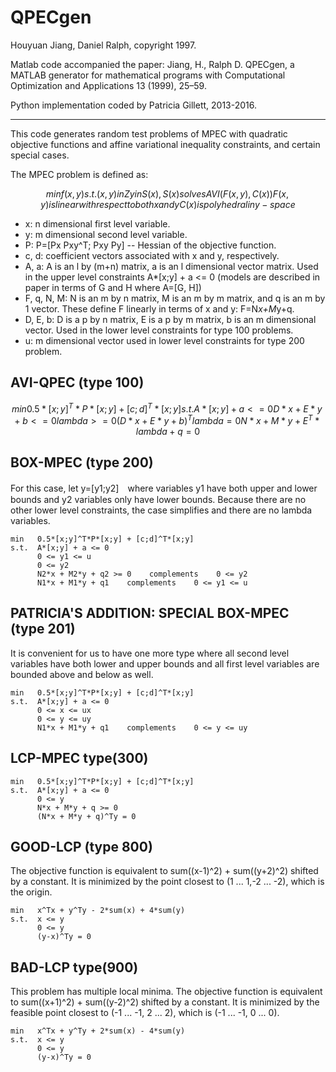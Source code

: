 QPECgen
==========

Houyuan Jiang, Daniel Ralph, copyright 1997.

Matlab code accompanied the paper:
  Jiang, H., Ralph D.
  QPECgen, a MATLAB generator for mathematical programs with
  Computational Optimization and Applications 13 (1999), 25–59.

Python implementation coded by Patricia Gillett, 2013-2016.

-----

This code generates random test problems of MPEC with quadratic objective
functions and affine variational inequality constraints, and certain special
cases.

The MPEC problem is defined as:

```math
min   f(x,y)                                          
s.t.  (x,y) in Z                                      
      y in S(x), S(x) solves AVI(F(x,y), C(x))        
      F(x,y) is linear with respect to both x and y   
      C(x) is polyhedral in y-space                   
```

* x: n dimensional first level variable.
* y: m dimensional second level variable.
* P: P=[Px Pxy^T; Pxy Py] -- Hessian of the objective function.
* c, d: coefficient vectors associated with x and y, respectively.
* A, a: A is an l by (m+n) matrix, a is an l dimensional vector matrix. Used in the upper level constraints A*[x;y] + a <= 0 (models are described in paper in terms of G and H where A=[G, H])
* F, q, N, M: N is an m by n matrix, M is an m by m matrix, and q is an m by 1 vector. These define F linearly in terms of x and y: F=N*x+M*y+q.
* D, E, b: D is a p by n matrix, E is a p by m matrix, b is an m dimensional vector. Used in the lower level constraints for type 100 problems.
* u: m dimensional vector used in lower level constraints for type 200 problem.


AVI-QPEC (type 100)
--------------------

```math
min   0.5*[x;y]^T*P*[x;y] + [c;d]^T*[x;y]
s.t.  A*[x;y] + a <= 0
      D*x + E*y + b <= 0
      lambda >= 0
      (D*x + E*y + b)^T lambda = 0
      N*x + M*y + E^T*lambda + q = 0
```

BOX-MPEC (type 200)
--------------------

For this case, let y=[y1;y2]　where variables y1 have both upper and
lower bounds and y2 variables only have lower bounds.  Because there
are no other lower level constraints, the case simplifies and there
are no lambda variables.

```
min   0.5*[x;y]^T*P*[x;y] + [c;d]^T*[x;y]
s.t.  A*[x;y] + a <= 0
      0 <= y1 <= u
      0 <= y2
      N2*x + M2*y + q2 >= 0    complements    0 <= y2
      N1*x + M1*y + q1    complements    0 <= y1 <= u
```

PATRICIA'S ADDITION: SPECIAL BOX-MPEC (type 201)
-------------------------------------------------

It is convenient for us to have one more type where all second
level variables have both lower and upper bounds and all first level
variables are bounded above and below as well.

```
min   0.5*[x;y]^T*P*[x;y] + [c;d]^T*[x;y]
s.t.  A*[x;y] + a <= 0
      0 <= x <= ux
      0 <= y <= uy
      N1*x + M1*y + q1    complements    0 <= y <= uy
```

LCP-MPEC type(300)
-------------------

```
min   0.5*[x;y]^T*P*[x;y] + [c;d]^T*[x;y]
s.t.  A*[x;y] + a <= 0
      0 <= y
      N*x + M*y + q >= 0
      (N*x + M*y + q)^Ty = 0
```

GOOD-LCP (type 800)
--------------------

The objective function is equivalent to sum((x-1)^2) + sum((y+2)^2)
shifted by a constant.  It is minimized by the point closest
to (1 ... 1,-2 ... -2), which is the origin.

```        
min   x^Tx + y^Ty - 2*sum(x) + 4*sum(y)
s.t.  x <= y
      0 <= y
      (y-x)^Ty = 0
```

BAD-LCP type(900)
-------------------

This problem has multiple local minima.
The objective function is equivalent to sum((x+1)^2) + sum((y-2)^2)
shifted by a constant.  It is minimized by the feasible point closest
to (-1 ... -1, 2 ... 2), which is (-1 ... -1, 0 ... 0).

```        
min   x^Tx + y^Ty + 2*sum(x) - 4*sum(y)
s.t.  x <= y
      0 <= y
      (y-x)^Ty = 0
```
